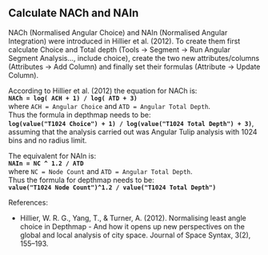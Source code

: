 Calculate NACh and NAIn
---
NACh (Normalised Angular Choice) and NAIn (Normalised Angular Integration) were introduced in Hillier et al. (2012).
To create them first calculate Choice and Total depth (Tools -> Segment -> Run Angular Segment Analysis..., include choice), create the two new attributes/columns (Attributes -> Add Column) and finally set their formulas (Attribute -> Update Column).

According to Hillier et al. (2012) the equation for NACh is:  
**`NACh = log( ACH + 1) / log( ATD + 3)`**  
where `ACH = Angular Choice` and `ATD = Angular Total Depth`.  
Thus the formula in depthmap needs to be:  
**`log(value("T1024 Choice") + 1) / log(value("T1024 Total Depth") + 3)`**,  
assuming that the analysis carried out was Angular Tulip analysis with 1024 bins and no radius limit.

The equivalent for NAIn is:  
**`NAIn = NC ^ 1.2 / ATD`**  
where `NC = Node Count` and `ATD = Angular Total Depth`.  
Thus the formula for depthmap needs to be:  
**`value("T1024 Node Count")^1.2 / value("T1024 Total Depth")`**  


References:
- Hillier, W. R. G., Yang, T., & Turner, A. (2012). Normalising least angle choice in Depthmap - And how it opens up new perspectives on the global and local analysis of city space. Journal of Space Syntax, 3(2), 155–193.

